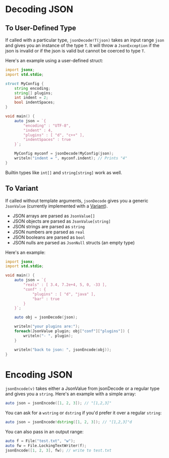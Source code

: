 Decoding JSON
=============

To User-Defined Type
--------------------

If called with a particular type, `jsonDecode!T(json)` takes an input range
`json` and gives you an instance of the type `T`. It will throw a `JsonException`
if the json is invalid or if the json is valid but cannot be coerced to type `T`.

Here's an example using a user-defined struct:

```d
import jsonx;
import std.stdio;

struct MyConfig {
    string encoding;
    string[] plugins;
    int indent = 2;
    bool indentSpaces;
}

void main() {
    auto json = `{
        "encoding" : "UTF-8",
        "indent" : 4,
        "plugins" : [ "d", "c++" ],
        "indentSpaces" : true
    }`;

    MyConfig myconf = jsonDecode!MyConfig(json);
    writeln("indent = ", myconf.indent); // Prints "4"
}
```

Builtin types like `int[]` and `string[string]` work as well.

To Variant
----------

If called without template arguments, `jsonDecode` gives you a generic `JsonValue`
(currently implemented with a [Variant](http://d-programming-language.org/phobos/std_variant.html)).

- JSON arrays are parsed as `JsonValue[]`
- JSON objects are parsed as `JsonValue[string]`
- JSON strings are parsed as `string`
- JSON numbers are parsed as `real`
- JSON booleans are parsed as `bool`
- JSON nulls are parsed as `JsonNull` structs (an empty type)

Here's an example:

```d
import jsonx;
import std.stdio;

void main() {
    auto json = `{
        "reals" : [ 3.4, 7.2e+4, 5, 0, -33 ],
        "conf" : {
            "plugins" : [ "d", "java" ],
            "bar" : true
        }
    }`;

    auto obj = jsonDecode(json);

    writeln("your plugins are:");
    foreach(JsonValue plugin; obj["conf"]["plugins"]) {
        writeln("- ", plugin);
    }

    writeln("back to json: ", jsonEncode(obj));
}
```

Encoding JSON
=============

`jsonEncode(v)` takes either a JsonValue from jsonDecode or a regular type
and gives you a `string`. Here's an example with a simple array:

```d
auto json = jsonEncode([1, 2, 3]); // "[1,2,3]"
```

You can ask for a `wstring` or `dstring` if you'd prefer it over a
regular `string`:

```d
auto json = jsonEncode!dstring([1, 2, 3]); // "[1,2,3]"d
```

You can also pass in an output range:

```d
auto f = File("test.txt", "w");
auto fw = File.LockingTextWriter(f);
jsonEncode([1, 2, 3], fw); // write to test.txt
```
